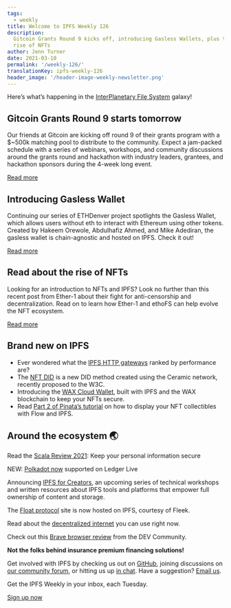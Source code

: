 ```yaml
---
tags:
  - weekly
title: Welcome to IPFS Weekly 126
description:
  Gitcoin Grants Round 9 kicks off, introducing Gasless Wallets, plus the
  rise of NFTs
author: Jenn Turner
date: 2021-03-10
permalink: '/weekly-126/'
translationKey: ipfs-weekly-126
header_image: '/header-image-weekly-newsletter.png'
---
```


Here’s what’s happening in the [InterPlanetary File System](https://ipfs.tech/) galaxy!

## Gitcoin Grants Round 9 starts tomorrow

Our friends at Gitcoin are kicking off round 9 of their grants program with a $~500k matching pool to distribute to the community. Expect a jam-packed schedule with a series of webinars, workshops, and community discussions around the grants round and hackathon with industry leaders, grantees, and hackathon sponsors during the 4-week long event.

[Read more](https://gitcoin.co/hackathon/gr9/onboard)

## Introducing Gasless Wallet

Continuing our series of ETHDenver project spotlights the Gasless Wallet, which allows users without eth to interact with Ethereum using other tokens. Created by Hakeem Orewole, Abdulhafiz Ahmed, and Mike Adediran, the gasless wallet is chain-agnostic and hosted on IPFS. Check it out!

[Read more](https://devfolio.co/submissions/gasless-wallet-b236)

## Read about the rise of NFTs

Looking for an introduction to NFTs and IPFS? Look no further than this recent post from Ether-1 about their fight for anti-censorship and decentralization. Read on to learn how Ether-1 and ethoFS can help evolve the NFT ecosystem.

[Read more](https://dev-james.medium.com/the-rise-of-nfts-ether-1s-fight-for-anti-censorship-decentralization-31cc065f4908)

## Brand new on IPFS

- Ever wondered what the [IPFS HTTP gateways](https://www.reddit.com/r/ipfs/comments/lvwn4o/ipfs_http_gateways_ranked_by_performance/) ranked by performance are?
- The [NFT DID](https://github.com/w3c/did-spec-registries/pull/262) is a new DID method created using the Ceramic network, recently proposed to the W3C.
- Introducing the [WAX Cloud Wallet](https://wallet.wax.io/), built with IPFS and the WAX blockchain to keep your NFTs secure.
- Read [Part 2 of Pinata’s tutorial](https://medium.com/pinata/how-to-display-your-nft-collection-like-nba-top-shot-with-flow-and-ipfs-6ba75048bf8a) on how to display your NFT collectibles with Flow and IPFS.

## Around the ecosystem 🌏

Read the [Scala Review 2021](https://medium.com/the-capital/scala-review-2021-keep-your-personal-information-secure-7bd2569e93a5): Keep your personal information secure

NEW: [Polkadot now](https://medium.com/polkadot-network/polkadot-now-supported-on-ledger-live-4449f11b5130) supported on Ledger Live

Announcing [IPFS for Creators](https://medium.com/mintgate/announcing-ipfs-for-creators-259a8f16e13), an upcoming series of technical workshops and written resources about IPFS tools and platforms that empower full ownership of content and storage.

The [Float protocol](https://twitter.com/FloatProtocol/status/1367963890978537472) site is now hosted on IPFS, courtesy of Fleek.

Read about the [decentralized internet](https://jewarner57.medium.com/the-decentralized-internet-you-can-us-right-now-f8488296cb8d) you can use right now.

Check out this [Brave browser review](https://dev.to/zoedreams/brave-browser-review-secure-fast-private-web-browser-bhk) from the DEV Community.

**Not the folks behind insurance premium financing solutions!**

Get involved with IPFS by checking us out on [GitHub](https://github.com/ipfs), joining discussions on [our community forum](https://discuss.ipfs.tech/), or hitting us up [in chat](https://riot.im/app/#/room/#ipfs:matrix.org). Have a suggestion? [Email us](mailto:newsletter@ipfs.io).

Get the IPFS Weekly in your inbox, each Tuesday.

<p><a href="https://ipfs.us4.list-manage.com/subscribe?u=25473244c7d18b897f5a1ff6b&amp;id=cad54b2230" class="button button-primary">Sign up now</a></p>
